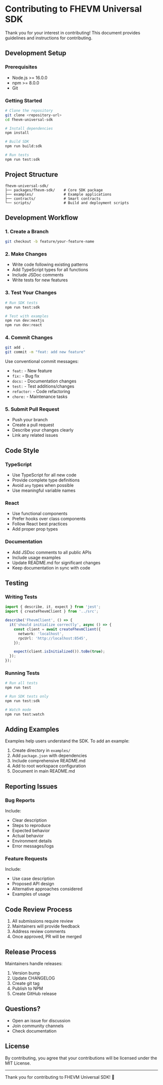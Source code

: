 # Contributing to FHEVM Universal SDK

Thank you for your interest in contributing! This document provides guidelines and instructions for contributing.

## Development Setup

### Prerequisites

- Node.js >= 16.0.0
- npm >= 8.0.0
- Git

### Getting Started

```bash
# Clone the repository
git clone <repository-url>
cd fhevm-universal-sdk

# Install dependencies
npm install

# Build SDK
npm run build:sdk

# Run tests
npm run test:sdk
```

## Project Structure

```
fhevm-universal-sdk/
├── packages/fhevm-sdk/    # Core SDK package
├── examples/              # Example applications
├── contracts/             # Smart contracts
└── scripts/               # Build and deployment scripts
```

## Development Workflow

### 1. Create a Branch

```bash
git checkout -b feature/your-feature-name
```

### 2. Make Changes

- Write code following existing patterns
- Add TypeScript types for all functions
- Include JSDoc comments
- Write tests for new features

### 3. Test Your Changes

```bash
# Run SDK tests
npm run test:sdk

# Test with examples
npm run dev:nextjs
npm run dev:react
```

### 4. Commit Changes

```bash
git add .
git commit -m "feat: add new feature"
```

Use conventional commit messages:
- `feat:` - New feature
- `fix:` - Bug fix
- `docs:` - Documentation changes
- `test:` - Test additions/changes
- `refactor:` - Code refactoring
- `chore:` - Maintenance tasks

### 5. Submit Pull Request

- Push your branch
- Create a pull request
- Describe your changes clearly
- Link any related issues

## Code Style

### TypeScript

- Use TypeScript for all new code
- Provide complete type definitions
- Avoid `any` types when possible
- Use meaningful variable names

### React

- Use functional components
- Prefer hooks over class components
- Follow React best practices
- Add proper prop types

### Documentation

- Add JSDoc comments to all public APIs
- Include usage examples
- Update README.md for significant changes
- Keep documentation in sync with code

## Testing

### Writing Tests

```typescript
import { describe, it, expect } from 'jest';
import { createFhevmClient } from '../src';

describe('FhevmClient', () => {
  it('should initialize correctly', async () => {
    const client = await createFhevmClient({
      network: 'localhost',
      rpcUrl: 'http://localhost:8545',
    });

    expect(client.isInitialized()).toBe(true);
  });
});
```

### Running Tests

```bash
# Run all tests
npm run test

# Run SDK tests only
npm run test:sdk

# Watch mode
npm run test:watch
```

## Adding Examples

Examples help users understand the SDK. To add an example:

1. Create directory in `examples/`
2. Add `package.json` with dependencies
3. Include comprehensive README.md
4. Add to root workspace configuration
5. Document in main README.md

## Reporting Issues

### Bug Reports

Include:
- Clear description
- Steps to reproduce
- Expected behavior
- Actual behavior
- Environment details
- Error messages/logs

### Feature Requests

Include:
- Use case description
- Proposed API design
- Alternative approaches considered
- Examples of usage

## Code Review Process

1. All submissions require review
2. Maintainers will provide feedback
3. Address review comments
4. Once approved, PR will be merged

## Release Process

Maintainers handle releases:

1. Version bump
2. Update CHANGELOG
3. Create git tag
4. Publish to NPM
5. Create GitHub release

## Questions?

- Open an issue for discussion
- Join community channels
- Check documentation

## License

By contributing, you agree that your contributions will be licensed under the MIT License.

---

Thank you for contributing to FHEVM Universal SDK! 🎉
